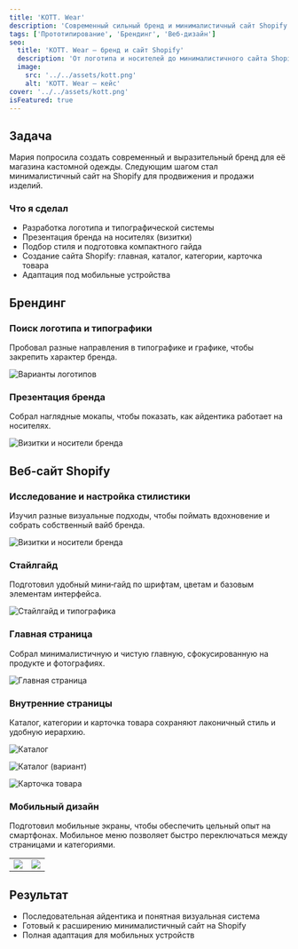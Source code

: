```yaml
---
title: 'KOTT. Wear'
description: 'Современный сильный бренд и минималистичный сайт Shopify для кастомной одежды Марии.'
tags: ['Прототипирование', 'Брендинг', 'Веб-дизайн']
seo:
  title: 'KOTT. Wear — бренд и сайт Shopify'
  description: 'От логотипа и носителей до минималистичного сайта Shopify и мобильного дизайна.'
  image:
    src: '../../assets/kott.png'
    alt: 'KOTT. Wear — кейс'
cover: '../../assets/kott.png'
isFeatured: true
---
```


## Задача

Мария попросила создать современный и выразительный бренд для её магазина кастомной одежды. Следующим шагом стал минималистичный сайт на Shopify для продвижения и продажи изделий.

### Что я сделал

- Разработка логотипа и типографической системы
- Презентация бренда на носителях (визитки)
- Подбор стиля и подготовка компактного гайда
- Создание сайта Shopify: главная, каталог, категории, карточка товара
- Адаптация под мобильные устройства

## Брендинг

### Поиск логотипа и типографики

Пробовал разные направления в типографике и графике, чтобы закрепить характер бренда.

![Варианты логотипов](../../assets/kott/logos.png)

### Презентация бренда

Собрал наглядные мокапы, чтобы показать, как айдентика работает на носителях.

![Визитки и носители бренда](../../assets/kott/kott-cards.png)

## Веб‑сайт Shopify

### Исследование и настройка стилистики

Изучил разные визуальные подходы, чтобы поймать вдохновение и собрать собственный вайб бренда.

![Визитки и носители бренда](../../assets/kott/examples.png)

### Стайлгайд

Подготовил удобный мини‑гайд по шрифтам, цветам и базовым элементам интерфейса.

![Стайлгайд и типографика](../../assets/kott/kott-typho.png)

### Главная страница

Собрал минималистичную и чистую главную, сфокусированную на продукте и фотографиях.

![Главная страница](../../assets/kott/kott-home.png)

### Внутренние страницы

Каталог, категории и карточка товара сохраняют лаконичный стиль и удобную иерархию.

![Каталог](../../assets/kott/kott-catalog.png)

![Каталог (вариант)](../../assets/kott/kott-catalog2.png)

![Карточка товара](../../assets/kott/kott-product.png)

### Мобильный дизайн

Подготовил мобильные экраны, чтобы обеспечить цельный опыт на смартфонах. Мобильное меню позволяет быстро переключаться между страницами и категориями.

|                                         |                                         |
| :-------------------------------------: | :-------------------------------------: |
| ![](../../assets/kott/kott-mobile1.png) | ![](../../assets/kott/kott-mobile2.png) |

## Результат

- Последовательная айдентика и понятная визуальная система
- Готовый к расширению минималистичный сайт на Shopify
- Полная адаптация для мобильных устройств
